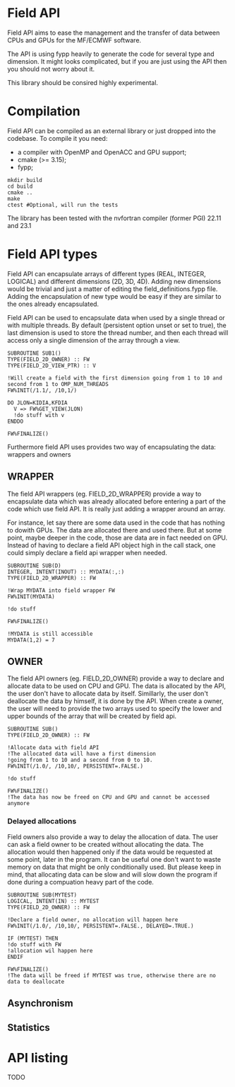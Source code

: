 # Field API

Field API aims to ease the management and the transfer of data between CPUs and
GPUs for the MF/ECMWF software.

The API is using fypp heavily to generate the code for several type and
dimension. It might looks complicated, but if you are just using the API then
you should not worry about it.

This library should be consired highly experimental.

# Compilation

Field API can be compiled as an external library or just dropped into the
codebase. To compile it you need:
- a compiler with OpenMP and OpenACC and GPU support;
- cmake (>= 3.15);
- fypp;

```
mkdir build
cd build
cmake ..
make
ctest #Optional, will run the tests
```

The library has been tested with the nvfortran compiler (former PGI) 22.11 and
23.1

# Field API types

Field API can encapsulate arrays of different types (REAL, INTEGER, LOGICAL)
and different dimensions (2D, 3D, 4D). Adding new dimensions would be trivial
and just a matter of editing the field\_definitions.fypp file. Adding the
encapsulation of new type would be easy if they are similar to the ones already
encapsulated.

Field API can be used to encapsulate data when used by a single thread or with
multiple threads. By default (persistent option unset or set to true), the last
dimension is used to store the thread number, and then each thread will access
only a single dimension of the array through a view.

```
SUBROUTINE SUB1()
TYPE(FIELD_2D_OWNER) :: FW
TYPE(FIELD_2D_VIEW_PTR) :: V

!Will create a field with the first dimension going from 1 to 10 and second from 1 to OMP_NUM_THREADS
FW%INIT(/1.1/, /10,1/)

DO JLON=KIDIA,KFDIA
  V => FW%GET_VIEW(JLON)
  !do stuff with v
ENDDO
  
FW%FINALIZE()
```

Furthermore field API uses provides two way of encapsulating the data: wrappers
and owners

## WRAPPER

The field API wrappers (eg. FIELD\_2D\_WRAPPER) provide a way to encapsulate
data which was already allocated before entering a part of the code which use
field API. It is really just adding a wrapper around an array.

For instance, let say there are some data used in the code that has nothing to
dowith GPUs. The data are allocated there and used there. But at some point,
maybe deeper in the code, those are data are in fact needed on GPU. Instead of
having to declare a field API object high in the call stack, one could simply
declare a field api wrapper when needed.

```
SUBROUTINE SUB(D)
INTEGER, INTENT(INOUT) :: MYDATA(:,:)
TYPE(FIELD_2D_WRAPPER) :: FW

!Wrap MYDATA into field wrapper FW
FW%INIT(MYDATA)

!do stuff

FW%FINALIZE()

!MYDATA is still accessible
MYDATA(1,2) = 7
```

## OWNER

The field API owners (eg. FIELD\_2D\_OWNER) provide a way to declare and
allocate  data to be used on CPU and GPU. The data is allocated by the API, the
user don't have to allocate data by itself. Simillarly, the user don't
deallocate the data by himself, it is done by the API. When create a owner, the
user will need to provide the two arrays used to specify the lower and upper
bounds of the array that will be created by field api.

```
SUBROUTINE SUB()
TYPE(FIELD_2D_OWNER) :: FW

!Allocate data with field API 
!The allocated data will have a first dimension
!going from 1 to 10 and a second from 0 to 10.
FW%INIT(/1.0/, /10,10/, PERSISTENT=.FALSE.)

!do stuff

FW%FINALIZE()
!The data has now be freed on CPU and GPU and cannot be accessed anymore
```

### Delayed allocations

Field owners also provide a way to delay the allocation of data. The user can
ask a field owner to be created without allocating the data. The allocation
would then happened only if the data would be requested at some point, later in
the program. It can be useful one don't want to waste memory on data that might
be only conditionally used. But please keep in mind, that allocating data can
be slow and will slow down the program if done during a compuation heavy part
of the code.

```
SUBROUTINE SUB(MYTEST)
LOGICAL, INTENT(IN) :: MYTEST
TYPE(FIELD_2D_OWNER) :: FW

!Declare a field owner, no allocation will happen here
FW%INIT(/1.0/, /10,10/, PERSISTENT=.FALSE., DELAYED=.TRUE.)

IF (MYTEST) THEN
!do stuff with FW
!allocation wil happen here
ENDIF

FW%FINALIZE()
!The data will be freed if MYTEST was true, otherwise there are no data to deallocate
```

## Asynchronism

## Statistics

# API listing

TODO
